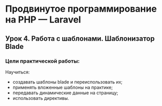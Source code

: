 # Продвинутое программирование на PHP — Laravel

## Урок 4. Работа с шаблонами. Шаблонизатор Blade

### Цели практической работы:
Научиться:

* создавать шаблоны blade и переиспользовать их;
* применять вложенные шаблоны на практике;
* передавать динамические данные на страницу;
* использовать директивы.
